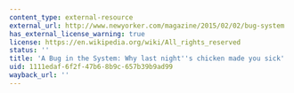 ```yaml
---
content_type: external-resource
external_url: http://www.newyorker.com/magazine/2015/02/02/bug-system
has_external_license_warning: true
license: https://en.wikipedia.org/wiki/All_rights_reserved
status: ''
title: 'A Bug in the System: Why last night''s chicken made you sick'
uid: 1111edaf-6f2f-47b6-8b9c-657b39b9ad99
wayback_url: ''
---
```

